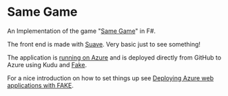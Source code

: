 # Same Game

An Implementation of the game "[Same Game](https://de.wikipedia.org/wiki/SameGame)" in F#.

The front end is made with [Suave](https://suave.io/). Very basic just to see something!

The application is [running on Azure](http://samegame.azurewebsites.net/) and is deployed directly from GitHub to Azure using Kudu and [Fake](https://fsharp.github.io/FAKE/).

For a nice introduction on how to set things up see [Deploying Azure web applications with FAKE](https://cockneycoder.wordpress.com/2016/04/05/deploying-web-applications-azure-with-fake/).
